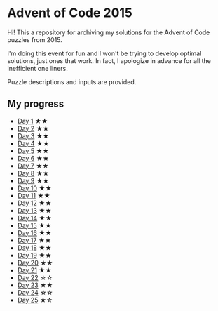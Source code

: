 # Advent of Code 2015

Hi! This a repository for archiving my solutions for the Advent of Code puzzles from 2015.

I'm doing this event for fun and I won't be trying to develop optimal solutions, just ones that work. In fact, I apologize in advance for all the inefficient one liners.

Puzzle descriptions and inputs are provided.

## My progress

- [Day 1](day01) ★★
- [Day 2](day02) ★★
- [Day 3](day03) ★★
- [Day 4](day04) ★★
- [Day 5](day05) ★★
- [Day 6](day06) ★★
- [Day 7](day07) ★★
- [Day 8](day08) ★★
- [Day 9](day09) ★★
- [Day 10](day10) ★★
- [Day 11](day11) ★★
- [Day 12](day12) ★★
- [Day 13](day13) ★★
- [Day 14](day14) ★★
- [Day 15](day15) ★★
- [Day 16](day16) ★★
- [Day 17](day17) ★★
- [Day 18](day18) ★★
- [Day 19](day19) ★★
- [Day 20](day20) ★★
- [Day 21](day21) ★★
- [Day 22](day22) ☆☆
- [Day 23](day23) ★★
- [Day 24](day24) ☆☆
- [Day 25](day25) ★☆
